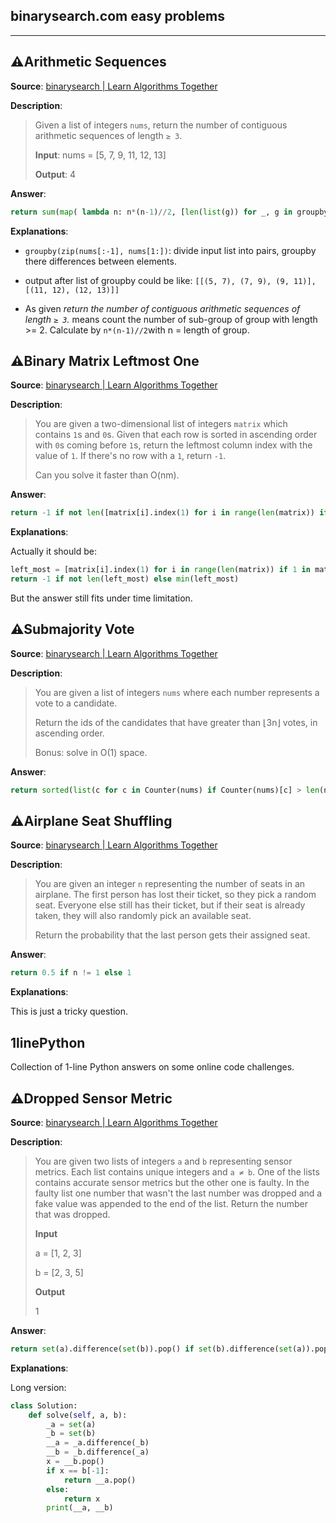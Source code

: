 ## binarysearch.com easy problems

---

## ⚠Arithmetic Sequences

**Source**: [binarysearch | Learn Algorithms Together](https://binarysearch.com/room/Is-Is-3QBtdAZ3vF)

**Description**:

> Given a list of integers `nums`, return the number of contiguous arithmetic sequences of length `≥ 3`.
> 
> **Input**: nums = [5, 7, 9, 11, 12, 13]
> 
> **Output**: 4

**Answer**:

```python
return sum(map( lambda n: n*(n-1)//2, [len(list(g)) for _, g in groupby(zip(nums[:-1], nums[1:]), lambda p: p[1] - p[0])]))
```

**Explanations**:

- `groupby(zip(nums[:-1], nums[1:])`: divide input list into pairs, groupby there differences between elements.

- output after list of groupby could be like: `[[(5, 7), (7, 9), (9, 11)], [(11, 12), (12, 13)]]`

- As given *return the number of contiguous arithmetic sequences of length `≥ 3`.* means count the number of sub-group of group with length >= 2. Calculate by `n*(n-1)//2`with n = length of group.

## ⚠Binary Matrix Leftmost One

**Source**: [binarysearch | Learn Algorithms Together](https://binarysearch.com/problems/Binary-Matrix-Leftmost-One)

**Description**:

> You are given a two-dimensional list of integers `matrix` which contains `1`s and `0`s. Given that each row is sorted in ascending order with `0`s coming before `1`s, return the leftmost column index with the value of `1`. If there's no row with a `1`, return `-1`.
> 
> Can you solve it faster than O(nm).

**Answer**:

```python
return -1 if not len([matrix[i].index(1) for i in range(len(matrix)) if 1 in matrix[i]]) else min([matrix[i].index(1) for i in range(len(matrix)) if 1 in matrix[i]])
```

**Explanations**:

Actually it should be:

```python
left_most = [matrix[i].index(1) for i in range(len(matrix)) if 1 in matrix[i]]
return -1 if not len(left_most) else min(left_most)
```

But the answer still fits under time limitation.

## ⚠Submajority Vote

**Source**: [binarysearch | Learn Algorithms Together](https://binarysearch.com/problems/Submajority-Vote)

**Description**:

> You are given a list of integers `nums` where each number represents a vote to a candidate.
> 
> Return the ids of the candidates that have greater than ⌊3n​⌋ votes, in ascending order.
> 
> Bonus: solve in O(1) space.

**Answer**:

```python
return sorted(list(c for c in Counter(nums) if Counter(nums)[c] > len(nums)/3))
```

## ⚠Airplane Seat Shuffling

**Source**: [binarysearch | Learn Algorithms Together](https://binarysearch.com/problems/Airplane-Seat-Shuffling)

**Description**:

> You are given an integer `n` representing the number of seats in an airplane. The first person has lost their ticket, so they pick a random seat. Everyone else still has their ticket, but if their seat is already taken, they will also randomly pick an available seat.
> 
> Return the probability that the last person gets their assigned seat.

**Answer**:

```python
return 0.5 if n != 1 else 1
```

**Explanations**:

This is just a tricky question.

## 1linePython

Collection of 1-line Python answers on some online code challenges.

## ⚠Dropped Sensor Metric

**Source**: [binarysearch | Learn Algorithms Together](https://binarysearch.com/problems/Dropped-Sensor-Metric)

**Description**:

> You are given two lists of integers `a` and `b` representing sensor metrics. Each list contains unique integers and `a ≠ b`. One of the lists contains accurate sensor metrics but the other one is faulty. In the faulty list one number that wasn't the last number was dropped and a fake value was appended to the end of the list. Return the number that was dropped.
> 
> **Input**
> 
> a = [1, 2, 3]
> 
> b = [2, 3, 5]
> 
> **Output**
> 
> 1

**Answer**:

```python
return set(a).difference(set(b)).pop() if set(b).difference(set(a)).pop() == b[-1] else set(b).difference(set(a)).pop()
```

**Explanations**:

Long version:

```python
class Solution:
    def solve(self, a, b):
        _a = set(a)
        _b = set(b)
        __a = _a.difference(_b)
        __b = _b.difference(_a)
        x = __b.pop()
        if x == b[-1]:
            return __a.pop()
        else:
            return x
        print(__a, __b)
```
